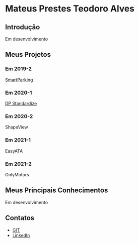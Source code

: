 # Mateus Prestes Teodoro Alves

## Introdução

Em desenvolvimento

## Meus Projetos

### Em 2019-2
[SmartParking](https://github.com/Mateus-Prestes/Portfolio_MateusPrestes/blob/main/API_1-SMARTPARKING.md)

### Em 2020-1
[DP Standardize](https://github.com/Mateus-Prestes/Portfolio_MateusPrestes/blob/main/API_3-DP_Standardize.md)

### Em 2020-2
ShapeView

### Em 2021-1
EasyATA

### Em 2021-2
OnlyMotors

## Meus Principais Conhecimentos
Em desenvolvimento

## Contatos
* [GIT](https://github.com/Mateus-Prestes)
* [LinkedIn](https://www.linkedin.com/in/mateus-prestes-11569118a/)
